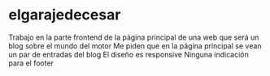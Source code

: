 # elgarajedecesar
Trabajo en la parte frontend de la página principal de una web que será un blog sobre el mundo del motor
Me piden que en la página principal se vean un par de entradas del blog
El diseño es responsive
Ninguna indicación para el footer
